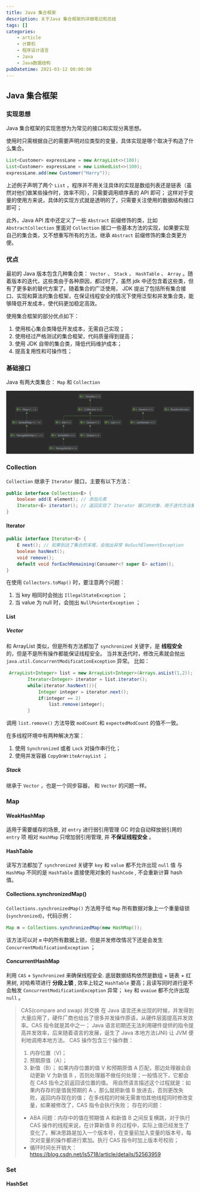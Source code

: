 ```yaml
---
title: Java 集合框架
description: 关于Java 集合框架的详细笔记和总结
tags: []
categories:
    - article
    - 计算机
    - 程序设计语言
    - Java
    - Java数据结构
pubDatetime: 2021-03-12 00:00:00
---
```


## Java 集合框架

### 实现思想

Java 集合框架的实现思想为为常见的接口和实现分离思想。

使用时只需根据自己的需要声明对应类型的变量，具体实现是哪个取决于构造了什么集合。

```java
List<Customer> expressLane = new ArrayList<>(100);
List<Customer> expressLane = new LinkedList<>(100);
expressLane.add(new Customer("Harry"));
```

上述例子声明了两个 `List` ，程序并不用关注具体的实现是数组列表还是链表（虽然对他们做某些操作时，效率不同），只需要调用顺序表的 API 即可；
这样对于变量的使用方来说，具体的实现方式就是透明的了，只需要关注使用的数据结构接口即可；

此外，Java API 库中还定义了一些 `Abstract` 前缀修饰的类，比如 `AbstractCollection` 里面对 `Collection` 接口一些基本方法的实现，如果要实现自己的集合类，又不想重写所有的方法，继承 `Abstract` 前缀修饰的集合类更方便。

### 优点

最初的 Java 版本包含几种集合类： `Vector` 、 `Stack` 、 `HashTable` 、 `Array` 。随着版本的迭代，这些类由于各种原因，都过时了，虽然 jdk 中还包含着这些类，但有了更多新的替代方案了。随着集合的广泛使用， JDK 提出了包括所有集合接口、实现和算法的集合框架，在保证线程安全的情况下使用泛型和并发集合类，能够降低开发成本，使代码更加稳定高效。

使用集合框架的部分优点如下：

1. 使用核心集合类降低开发成本，无需自己实现；
2. 使用经过严格测试的集合框架，代码质量得到提高；
3. 使用 JDK 自带的集合类，降低代码维护成本；
4. 提高复用性和可操作性；

### 基础接口

Java 有两大类集合： `Map` 和 `Collection`

![picture 1](../../../../../../assets/images/bb5ba2d657eeccd52915b6ed133b9e2cf3b272af3ae070137218ddcc16bbba84.png)

### Collection

`Collection` 继承于 `Iterator` 接口，主要有以下方法：

```java
public interface Collection<E> {
    boolean add(E element); // 添加元素
    Iterator<E> iterator(); // 返回实现了 Iterator 接口的对象，用于迭代方法集合中的元素
}
```

#### Iterator

```java
public interface Iterator<E> {
    E next(); // 如果到达了集合的末尾，会抛出异常 NoSuchElementException
    boolean hasNext();
    void remove();
    default void forEachRemaining(Consumer<? super E> action();
}
```

在使用 `Collectors.toMap()` 时，要注意两个问题：

1. 当 key 相同时会抛出 `IllegalStateException` ；
2. 当 value 为 null 时，会抛出 `NullPointerException` ；

#### List

##### Vector

和 ArrayList 类似，但是所有方法都加了 `synchronized` 关键字，是 **线程安全** 的，但是不是所有操作都能保证线程安全。
当并发迭代时，修改元素就会抛出 `java.util.ConcurrentModificationException` 异常。
比如：

```java
 ArrayList<Integer> list = new ArrayList<Integer>(Arrays.asList(1,2));
        Iterator<Integer> iterator = list.iterator();
        while(iterator.hasNext()){
            Integer integer = iterator.next();
            if(integer == 2)
                list.remove(integer);
        }
```

调用 `list.remove()` 方法导致 `modCount` 和 `expectedModCount` 的值不一致。

在多线程环境中有两种解决方案：

1. 使用 `Synchronized` 或者 `Lock` 对操作串行化；
2. 使用并发容器 `CopyOnWriteArrayList` ；

##### Stack

继承于 `Vector` ，也是一个同步容器， 和 `Vector` 的问题一样。

### Map

#### WeakHashMap

适用于需要缓存的场景, 对 `entry` 进行弱引用管理 GC 时会自动释放弱引用的 `entry` 项
相对 `HashMap` 只增加弱引用管理, 并 **不保证线程安全** 。

#### HashTable

读写方法都加了 `synchronized` 关键字 `key` 和 `value` 都不允许出现 `null` 值
与 `HashMap` 不同的是 `HashTable` 直接使用对象的 `hashCode` , 不会重新计算 hash 值。

#### Collections.synchronizedMap()

`Collections.synchronizedMap()` 方法用于给 `Map` 所有数据对象上一个重量级锁(`synchronized`)，代码示例：

```java
Map m = Collections.synchronizedMap(new HashMap());
```

该方法可以对 `m` 中的所有数据上锁，但是并发修改情况下还是会发生 `ConcurrentModificationException` ；

#### ConcurrentHashMap

利用 `CAS` + `Synchronized` 来确保线程安全. 底层数据结构依然是数组 + 链表 + 红黑树, 对哈希项进行 **分段上锁** , 效率上较之 `HashTable` 要高；且读写同时进行是不会触发 `ConcurrentModificationException` 异常；
`key` 和 `uvaiue` 都不允许出现 `null` 。

> CAS(compare and swap) 并交换
> 在 Java 语言还未出现的时候，并发得到大量应用了，硬件厂商也给出了很多并发操作原语，从硬件层面提高并发效率。CAS 指令就是其中之一；
> Java 语言初期还无法利用硬件提供的指令提高并发效率，后来随着语言的发展，诞生了 Java 本地方法(JNI) 让 JVM 便利地调用本地方法。
> CAS 操作包含三个操作数：
>
> 1. 内存位置（V)；
> 2. 预期原值（A）；
> 3. 新值（B）；
>    如果内存位置的值 V 和预期原值 A 匹配，那边处理器会自动更新 V 为新值 B ，否则处理器不做任何处理；一般情况下，它都会在 CAS 指令之前返回该位置的值。
>    用自然语言描述这个过程就是：如果内存存的是值我预期的 A ，那么就把新值 B 放进去，否则更改失败，返回内存现在的值；
>    在多线程的时候无需害怕其他线程同时修改变量，如果被修改了，CAS 指令会执行失败；
>    存在的问题：
>
> -   ABA 问题：内存中的值在预期值 A 和新值 B 之间反复横跳，对于执行 CAS 操作的线程来说，在计算新值 B 的过程中，实际上值已经发生了变化了。解决思路是加入一个版本号，在变量前加入变量的版本号，每次对变量的操作都进行累加。执行 CAS 指令时加上版本号校验；
> -   循环时间长开销大：
>     <https://blog.csdn.net/ls5718/article/details/52563959>

### Set

#### HashSet


